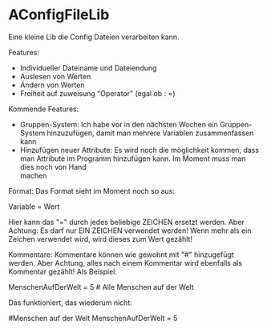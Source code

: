 # AConfigFileLib
Eine kleine Lib die Config Dateien verarbeiten kann.

Features:
- Individueller Dateiname und Dateiendung
- Auslesen von Werten
- Ändern von Werten
- Freiheit auf zuweisung "Operator" (egal ob : =)

Kommende Features:
- Gruppen-System:
    Ich habe vor in den nächsten Wochen ein Gruppen-System hinzuzufügen, damit man mehrere Variablen zusammenfassen kann
- Hinzufügen neuer Attribute:
    Es wird noch die möglichkeit kommen, dass man Attribute im Programm hinzufügen kann. Im Moment muss man dies noch von Hand       
    machen

Format:
Das Format sieht im Moment noch so aus:

Variable = Wert

Hier kann das "=" durch jedes beliebige ZEICHEN ersetzt werden. Aber Achtung: Es darf nur EIN ZEICHEN verwendet werden! Wenn mehr als ein Zeichen verwendet wird, wird dieses zum Wert gezählt!

Kommentare:
Kommentare können wie gewohnt mit "#" hinzugefügt werden. Aber Achtung, alles nach einem Kommentar wird ebenfalls als Kommentar gezählt! Als Beispiel:

MenschenAufDerWelt = 5 # Alle Menschen auf der Welt

Das funktioniert, das wiederum nicht:

#Menschen auf der Welt MenschenAufDerWelt = 5
